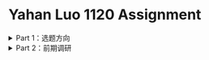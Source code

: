 # Yahan Luo 1120 Assignment
<details>
<summary> Part 1：选题方向 </summary>
  
### 选题方向
* 由于这一次可以自选题目！我想做一点自己喜欢的：不出所料的话应该是 **和文学/艺术相关** 的。
* **最开始** 比较想做的是 **书的可视化** ，因为一直对于某几本书怀着无比的热爱，这种热爱哪怕写了长篇大论的读后感也没办法纾解。**爱它就把它可视化吧！**
* 然而，现在我看到的而言，书籍的可视化实在是少数派。为何？**没有用。**
  * 为什么叫新闻？必定有异于常理的新鲜事，但是一本书，怎么体现它的新鲜事？这还是新闻吗？
  * 为什么叫数据新闻？数据呢？**词频分析？人物关系？**
  * 最后，到底为什么要做呢？一本书可以直接阅读。做一本书的可视化，不就是为了可视化而可视化吗？
* 针对最后一个问题，我甚至有点膨胀。**在将来，可视化会不会变成一种新的艺术形式？** 类似于视觉小说那样，以网页为基础，综合各种媒体形式（文图表音视频），游走于电影、游戏的边缘，将信息的理解难度降低。
* 扯远了。
* 无论如何，先定下来这个题了。在这个功能主义至上的年代，能在一个允许无用的场合正大光明无用一下，太奢侈了。
* 具体做哪本书还没有确定，现在比较想做的 **《All the light we cannot see》** 。原因是太喜欢这本书。
* 如果找不到好的切入点，肯定还要换。
</details>

<details>
<summary> Part 2：前期调研 </summary>
  
### 前期调研
* [**Hamilton :The Pudding**](https://pudding.cool/2017/03/hamilton/)
  * 分析对象：唱段、台词；
  * 分析角度： 以主角为线索，以人物关系为切入，以主题为切入点；
  * 呈现： 一个唱段就是一个点，以点的变化展现规律；
  * 技术：可交互（盲猜D3）。

* [**Game of Thrones**]
  1.[“Wind & Words”](http://beta.wind-and-words.com/)
    * 分析对象：权游剧本中的台词;
    * 分析角度：四个板块——人物关系、剧集关键词、人物心情、剧集语言特点;
    * 呈现：分季切入；
    * 技术：可交互（不知道具体是啥）。
  2.[网易数读](http://data.163.com/19/0506/11/EEG62I8S000181IU.html)
    * 分析对象：权游中330例人物死亡（数据来源于一篇发表在《伤害流行病学》上的人口学论文：“Death is certain, the time is not.”）
    * 分析角度：死了多少人，怎么死的，谁杀的，死在哪里......
    * 呈现：图文（排版长图，还蛮精致的） 
    * 技术：不可交互 （我可以！）
  3.[Washington Post](https://www.washingtonpost.com/graphics/entertainment/game-of-thrones/)
    * 分析对象：权游中6887例死亡（包括死马死狗鸽子等一切死亡）;
    * 分析角度：所在剧集，死亡细节，死亡地点，死亡地图；
    * 呈现：以每一集为数据库，用emoji来表示；
    * 技术：可交互（盲猜不出来）。
  4.[NYT：“Good Evil Ugly Beautiful”](https://www.nytimes.com/interactive/2017/08/09/upshot/game-of-thrones-chart.html)
    * 分析对象：一次关于权游主要人物的大型民意调查；
    * 分析角度：如题所示，谁好看谁难看，谁坏谁好；
    * 呈现：一张坐标轴表；
    * 技术：可交互（盲猜python）。
    
* [**漫威宇宙：“The Straight Times”**](https://graphics.straitstimes.com/STI/STIMEDIA/Interactives/2018/04/marvel-cinematic-universe-whos-who-interactive/index.html)
  * 分析对象：漫威电影集;
  * 分析角度：人物身份、关系、扮演者;
  * 呈现：搭建人物关系网;
  * 技术：可交互，太难了，不可能。

百变小樱：“Card captor Sakura”
http://www.datasketch.es/june/code/nadieh/
分析对象：动画 共50集
分析角度：每一集的特点、封面配色、每一集包含的主要人物、人物间的关系
呈现：一个层层嵌套的弦图
技术：可交互（看起来不算难）

Star Wars：（DT财经）
http://assets.dtcj.com/visualization/star_war/index.html
分析对象：星球大战电影集
分析角度：人物身份、关系、星球、交通工具（好魔性啊）
呈现：搭建的人物关系网
技术：和漫威一样的

红楼梦：做的太好 是我不配
1. 一个开源的网站：
https://zhuanlan.zhihu.com/p/44584551
分析对象：红楼梦的原文和87版电视剧
分析角度：人物介绍、人物关系、剧照、主要地点、主要情节事件
呈现：搭建的人物关系网
技术：在Github上公开了源代码
2. DT财经：
https://zhuanlan.zhihu.com/p/31291846
分析对象：红楼梦的原文
分析角度：文本分析（词频分析、影响因素）
呈现：图文（软件直接生成）
技术：盲猜Python
</details>

  
  
